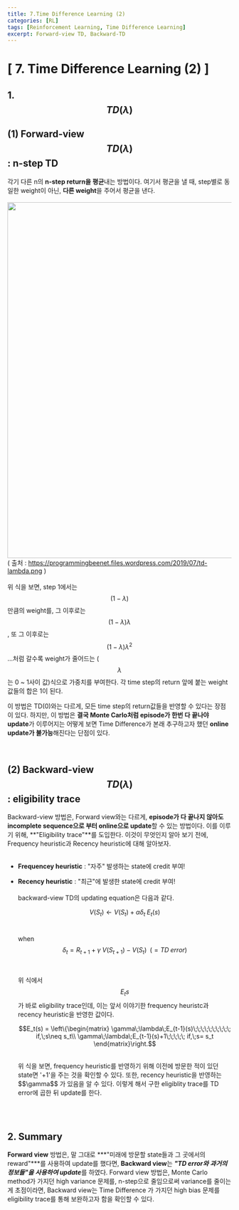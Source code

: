 ```yaml
---
title: 7.Time Difference Learning (2)
categories: [RL]
tags: [Reinforcement Learning, Time Difference Learning]
excerpt: Forward-view TD, Backward-TD
---
```

<script src="https://cdn.mathjax.org/mathjax/latest/MathJax.js?config=TeX-AMS-MML_HTMLorMML" type="text/javascript"></script>

# [ 7. Time Difference Learning (2) ]

## 1. $$TD(\lambda)$$

## (1) Forward-view $$TD(\lambda)$$ : n-step TD
각기 다른 n의 **n-step return을 평균**내는 방법이다. 여기서 평균을 낼 때, step별로 동일한 weight이 아닌, **다른 weight**을 주어서 평균을 낸다.
<br><br> 
<img src="https://programmingbeenet.files.wordpress.com/2019/07/td-lambda.png" width="800" /> <br>
( 출처 : https://programmingbeenet.files.wordpress.com/2019/07/td-lambda.png ) <br> <br>
위 식을 보면, step 1에서는 $$(1-\lambda)$$만큼의 weight를, 그 이후로는$$(1-\lambda)\lambda$$, 또 그 이후로는 $$(1-\lambda)\lambda^2$$...처럼 갈수록 weight가 줄어드는 ($$\lambda$$는 0 ~ 1사이 값)식으로 가중치를 부여한다. 각 time step의 return 앞에 붙는 weight 값들의 합은 1이 된다.

이 방법은 TD(0)와는 다르게, 모든 time step의 return값들을 반영할 수 있다는 장점이 있다. 하지만, 이 방법은 **결국 Monte Carlo처럼 episode가 한번 다 끝나야 update**가 이루어지는
어떻게 보면 Time Difference가 본래 추구하고자 했던 **online update가 불가능**해진다는 단점이 있다. 

<br>

## (2) Backward-view $$TD(\lambda)$$  : eligibility trace
Backward-view 방법은, Forward view와는 다르게, **episode가 다 끝나지 않아도 incomplete sequence으로 부터 online으로 update**할 수 있는 방법이다.
이를 이루기 위해, **"Eligibility trace"**를 도입한다. 이것이 무엇인지 알아 보기 전에, Frequency heuristic과 Recency heuristic에 대해 알아보자. 
<br> <br>

- **Frequencey heuristic** : "자주" 발생하는 state에 credit 부여!

- **Recency heuristic** : "최근"에 발생한 state에 credit 부여!
  <br><br>
  backward-view TD의 updating equation은 다음과 같다.
  <br>

  $$ V(S_t) \leftarrow V(S_t) + \alpha \delta_t\;E_t(s)$$ <br>

  when $$\delta_t = R_{t+1}+\gamma\;V(S_{t+1}) - V(S_t) \;\;(= TD\; error)$$

  <br>

  위 식에서 $$E_t{s}$$가 바로 eligibility trace인데, 이는 앞서 이야기한 frequency heuristc과 recency heuristic을 반영한 값이다.
  <br>

  $$E_t(s) = \left\{\begin{matrix}
  \gamma\;\lambda\;E_{t-1}(s)\;\;\;\;\;\;\;\;\;\; if,\;s\neq s_t\\ 
  \gamma\;\lambda\;E_{t-1}(s)+1\;\;\;\;\; if,\;s= s_t
  \end{matrix}\right.$$

  <br>
  위 식을 보면, frequency heuristic를 반영하기 위해 이전에 방문한 적이 있던 state면 '+1'을 주는 것을 확인할 수 있다. 또한, recency heuristic을 반영하는 $$\gamma$$ 가 있음을 알 수 있다. 이렇게 해서 구한 eligiblity trace를 TD error에 곱한 뒤 update를 한다. 

<br>

<br>

## 2. Summary
**Forward view** 방법은, 말 그대로 ***"미래에 방문할 state들과 그 곳에서의 reward"***를 사용하여 update를 했다면, **Backward view**는 ***"TD error와 과거의 정보들"을 사용하여 update***를
하였다. Forward view 방법은, Monte Carlo method가 가지던 high variance 문제를, n-step으로 줄임으로써 variance를 줄이는게 초점이라면, Backward view는 Time Difference
가 가지던 high bias 문제를 eligibility trace를 통해 보완하고자 함을 확인할 수 있다.